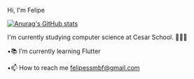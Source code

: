 Hi, I'm Felipe

[![Anurag's GitHub stats](https://github-readme-stats.vercel.app/api?username=felipesergiob)](https://github.com/anuraghazra/github-readme-stats)

I'm currently studying computer science at Cesar School. 👨🏻‍💻

•📚 I’m currently learning Flutter

•📫 How to reach me felipessmbf@gmail.com

